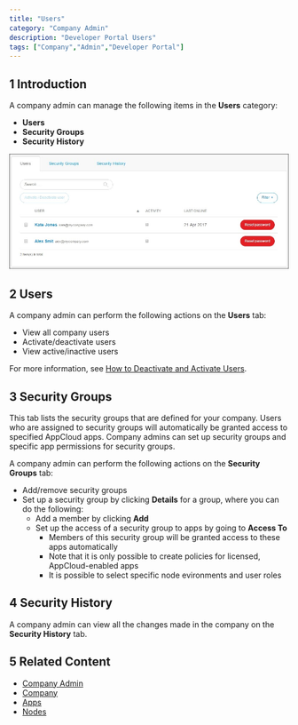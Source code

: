```yaml
---
title: "Users"
category: "Company Admin"
description: "Developer Portal Users"
tags: ["Company","Admin","Developer Portal"]
---
```


## 1 Introduction

A company admin can manage the following items in the **Users** category:

* **Users**
* **Security Groups**
* **Security History**

![](attachments/usersettings.jpg)

## 2 Users

A company admin can perform the following actions on the **Users** tab:

* View all company users
* Activate/deactivate users
* View active/inactive users

For more information, see [How to Deactivate and Activate Users](/developerportal/howto/deactivate-users).

## 3 Security Groups

This tab lists the security groups that are defined for your company. Users who are assigned to security groups will automatically be granted access to specified AppCloud apps. Company admins can set up security groups and specific app permissions for security groups.

A company admin can perform the following actions on the **Security Groups** tab:

*   Add/remove security groups
*   Set up a security group by clicking **Details** for a group, where you can do the following:
    * Add a member by clicking **Add**
    * Set up the access of a security group to apps by going to **Access To**
        * Members of this security group will be granted access to these apps automatically
        * Note that it is only possible to create policies for licensed, AppCloud-enabled apps
        * It is possible to select specific node evironments and user roles

## 4 Security History

A company admin can view all the changes made in the company on the **Security History** tab.

## 5 Related Content

* [Company Admin](index)
* [Company](company)
* [Apps](apps)
* [Nodes](nodes)
